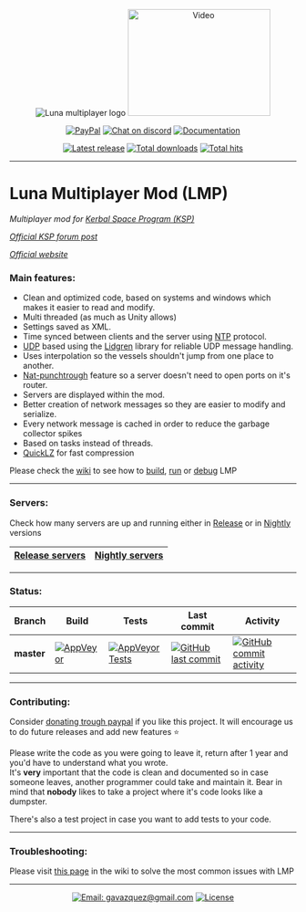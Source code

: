 <p align="center">
    <img src="../master/External/logo.png" alt="Luna multiplayer logo"/>
    <a href="https://www.youtube.com/watch?v=gf6xyLnpnoM"><img src="https://img.youtube.com/vi/gf6xyLnpnoM/0.jpg" alt="Video" height="187" width="250"/></a>
</p>

<p align="center">
  <a href="https://paypal.me/gavazquez"><img src="https://img.shields.io/badge/paypal-donate-yellow.svg" alt="PayPal"/></a>
  <a href="https://discord.gg/S6bQR5q"><img src="https://img.shields.io/discord/378456662392045571.svg" alt="Chat on discord"/></a>
  <a href="../../wiki"><img src="https://img.shields.io/badge/documentation-Wiki-4BC51D.svg" alt="Documentation" /></a>
</p>

<p align="center">
  <a href="../../releases"><img src="https://img.shields.io/github/release/lunamultiplayer/lunamultiplayer.svg" alt="Latest release" /></a>
  <a href="../../releases"><img src="https://img.shields.io/github/downloads/lunamultiplayer/lunamultiplayer/total.svg" alt="Total downloads" /></a>
  <a href="../../"><img src="https://img.shields.io/github/search/lunamultiplayer/lunamultiplayer/goto.svg" alt="Total hits" /></a>
</p>

---

# Luna Multiplayer Mod (LMP)

*Multiplayer mod for [Kerbal Space Program (KSP)](https://kerbalspaceprogram.com)*

*[Official KSP forum post](https://forum.kerbalspaceprogram.com/index.php?/topic/168271-131-luna-multiplayer-lmp-alpha/)*

*[Official website](http://lunamultiplayer.com)*


### Main features:

- Clean and optimized code, based on systems and windows which makes it easier to read and modify.
- Multi threaded (as much as Unity allows)
- Settings saved as XML.
- Time synced between clients and the server using [NTP](https://en.wikipedia.org/wiki/Network_Time_Protocol) protocol.
- [UDP](https://en.wikipedia.org/wiki/User_Datagram_Protocol) based using the [Lidgren](https://github.com/lidgren/lidgren-network-gen3) library for reliable UDP message handling.
- Uses interpolation so the vessels shouldn't jump from one place to another.
- [Nat-punchtrough](../../wiki/Master-server) feature so a server doesn't need to open ports on it's router.
- Servers are displayed within the mod.
- Better creation of network messages so they are easier to modify and serialize.
- Every network message is cached in order to reduce the garbage collector spikes
- Based on tasks instead of threads.
- [QuickLZ](http://www.quicklz.com) for fast compression

Please check the [wiki](../../wiki) to see how to [build](../../wiki/How-to-compile-LMP), [run](../../wiki/How-to-play-with-LMP.) or [debug](../../wiki/Debugging-in-Visual-studio) LMP

---
### Servers:

Check how many servers are up and running either in [Release](../../wiki/How-to-get-the-latest-version-of-LMP) or in [Nightly](../../wiki/How-to-get-nightly-builds) versions

| [Release servers](http://dagger.ole32.com:8701/servers) | [Nightly servers](http://dagger.ole32.com:8751/servers) |
| ------------------------------------------------------  | ------------------------------------------------------- |
---

### Status:

|   Branch   |   Build  |   Tests  |  Last commit  |   Activity    |
| ---------- | -------- | -------- | ------------- | ------------- |
| **master** |[![AppVeyor](https://img.shields.io/appveyor/ci/gavazquez/lunamultiplayer/master.svg?logo=appveyor)](https://ci.appveyor.com/project/gavazquez/lunamultiplayer/branch/master) | [![AppVeyor Tests](https://img.shields.io/appveyor/tests/gavazquez/lunamultiplayer/master.svg?logo=appveyor)](https://ci.appveyor.com/project/gavazquez/lunamultiplayer/branch/master/tests) | [![GitHub last commit](https://img.shields.io/github/last-commit/lunamultiplayer/lunamultiplayer/master.svg)](../../commits/master) | [![GitHub commit activity](https://img.shields.io/github/commit-activity/y/lunamultiplayer/lunamultiplayer.svg)](../../commits/master)

---

### Contributing:

Consider [donating trough paypal](https://paypal.me/gavazquez) if you like this project. 
It will encourage us to do future releases and add new features :star:

Please write the code as you were going to leave it, return after 1 year and you'd have to understand what you wrote.  
It's **very** important that the code is clean and documented so in case someone leaves, another programmer could take and maintain it. Bear in mind that **nobody** likes to take a project where it's code looks like a dumpster.

There's also a test project in case you want to add tests to your code.

---

### Troubleshooting:

Please visit [this page](../../wiki/Troubleshooting) in the wiki to solve the most common issues with LMP

---

<p align="center">
  <a href="mailto:gavazquez@gmail.com"><img src="https://img.shields.io/badge/email-gavazquez@gmail.com-blue.svg?style=flat" alt="Email: gavazquez@gmail.com" /></a>
  <a href="./LICENSE"><img src="https://img.shields.io/github/license/lunamultiplayer/LunaMultiPlayer.svg" alt="License" /></a>
</p>
